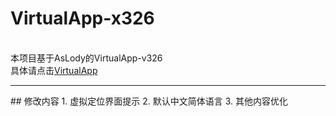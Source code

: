 # VirtualApp-x326

<br/> 本项目基于AsLody的VirtualApp-v326
<br/> 具体请点击[VirtualApp](https://github.com/asLody/VirtualApp)

<hr/>
## 修改内容
1. 虚拟定位界面提示
2. 默认中文简体语言
3. 其他内容优化
